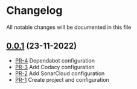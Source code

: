 # Changelog

All notable changes will be documented in this file

## [0.0.1](https://github.com/pablobascunana/youml-manager/compare/33cfc97...306e2bb) (23-11-2022)

* [PR-4](https://github.com/pablobascunana/youml-manager/pull/4) Dependabot configuration
* [PR-3](https://github.com/pablobascunana/youml-manager/pull/3) Add Codacy configuration
* [PR-2](https://github.com/pablobascunana/youml-manager/pull/2) Add SonarCloud configuration
* [PR-1](https://github.com/pablobascunana/youml-manager/pull/1) Create project and configuration
